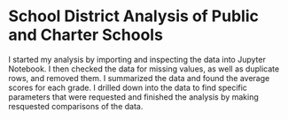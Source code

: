 # School District Analysis of Public and Charter Schools

I started my analysis by importing and inspecting the data into Jupyter Notebook. I then checked the data for missing values, as well as duplicate rows, and removed them. I summarized the data and found the average scores for each grade. I drilled down into the data to find specific parameters that were requested and finished the analysis by making resquested comparisons of the data.
